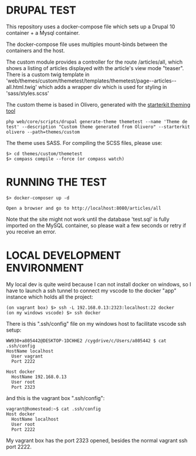 # DRUPAL TEST

This repository uses a docker-compose file which sets up a Drupal 10 container + a Mysql container.

The docker-compose file uses multiples mount-binds between the containers and the host.

The custom module provides a controller for the route /articles/all, which shows a listing of articles displayed
with the article's view mode "teaser". There is a custom twig template in
'web/themes/custom/themetest/templates/themetest/page--articles--all.html.twig' which adds a wrapper
div which is used for styling in 'sass/styles.scss'

The custom theme is based in Olivero, generated with the [starterkit theming tool](https://www.drupal.org/docs/core-modules-and-themes/core-themes/starterkit-theme)

```
php web/core/scripts/drupal generate-theme themetest --name 'Theme de test' --description "Custom theme generated from Olivero" --starterkit olivero --path=themes/custom
```

The theme uses SASS. For compiling the SCSS files, please use:

```
$> cd themes/custom/themetest
$> compass compile --force (or compass watch)
```

# RUNNING THE TEST

```
$> docker-composer up -d

Open a browser and go to http://localhost:8080/articles/all
```

Note that the site might not work until the database 'test.sql' is fully imported
on the MySQL container, so please wait a few seconds or retry if you receive an
error.

# LOCAL DEVELOPMENT ENVIRONMENT 

My local dev is quite weird because I can not install docker on windows, so I have to launch a ssh tunnel to connect my vscode
to the docker "app" instance which holds all the project:

```
(on vagrant box) $> ssh -L 192.168.0.13:2323:localhost:22 docker
(on my windows vscode) $> ssh docker
```

There is this ".ssh/config" file on my windows host to facilitate vscode ssh setup:

```
WW930+a805442@DESKTOP-1DCHHE2 /cygdrive/c/Users/a805442 $ cat .ssh/config
HostName localhost 
  User vagrant 
  Port 2222 

Host docker
  HostName 192.168.0.13
  User root
  Port 2323
```

ànd this is the vagrant box ".ssh/config":

```
vagrant@homestead:~$ cat .ssh/config
Host docker
  HostName localhost
  User root
  Port 2222

```

My vagrant box has the port 2323 opened, besides the normal vagrant ssh port 2222.

